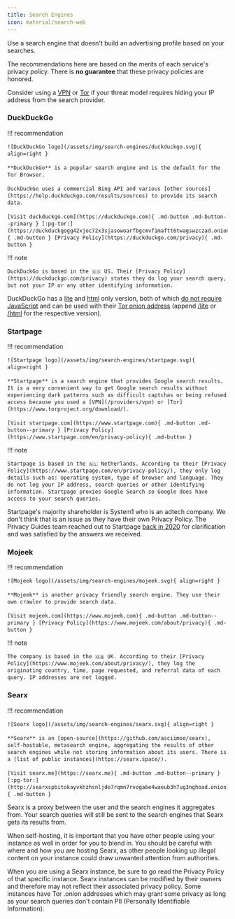 ```yaml
---
title: Search Engines
icon: material/search-web
---
```

Use a search engine that doesn't build an advertising profile based on your searches.

The recommendations here are based on the merits of each service's privacy policy. There is **no guarantee** that these privacy policies are honored.

Consider using a [VPN](/providers/vpn) or [Tor](https://www.torproject.org/) if your threat model requires hiding your IP address from the search provider.

### DuckDuckGo

!!! recommendation

    ![DuckDuckGo logo](/assets/img/search-engines/duckduckgo.svg){ align=right }

    **DuckDuckGo** is a popular search engine and is the default for the Tor Browser.

    DuckDuckGo uses a commercial Bing API and various [other sources](https://help.duckduckgo.com/results/sources) to provide its search data.

    [Visit duckduckgo.com](https://duckduckgo.com){ .md-button .md-button--primary } [:pg-tor:](https://duckduckgogg42xjoc72x3sjasowoarfbgcmvfimaftt6twagswzczad.onion){ .md-button } [Privacy Policy](https://duckduckgo.com/privacy){ .md-button }

!!! note

    DuckDuckGo is based in the 🇺🇸 US. Their [Privacy Policy](https://duckduckgo.com/privacy) states they do log your search query, but not your IP or any other identifying information.

DuckDuckGo has a [lite](https://duckduckgo.com/lite) and [html](https://duckduckgo.com/html) only version, both of which [do not require JavaScript](https://help.duckduckgo.com/features/non-javascript) and can be used with their [Tor onion address](https://duckduckgogg42xjoc72x3sjasowoarfbgcmvfimaftt6twagswzczad.onion) (append [/lite](https://duckduckgogg42xjoc72x3sjasowoarfbgcmvfimaftt6twagswzczad.onion/lite) or [/html](https://duckduckgogg42xjoc72x3sjasowoarfbgcmvfimaftt6twagswzczad.onion/html) for the respective version).

### Startpage

!!! recommendation

    ![Startpage logo](/assets/img/search-engines/startpage.svg){ align=right }

    **Startpage** is a search engine that provides Google search results. It is a very convenient way to get Google search results without experiencing dark patterns such as difficult captchas or being refused access because you used a [VPN](/providers/vpn) or [Tor](https://www.torproject.org/download/).

    [Visit startpage.com](https://www.startpage.com){ .md-button .md-button--primary } [Privacy Policy](https://www.startpage.com/en/privacy-policy){ .md-button }

!!! note

    Startpage is based in the 🇳🇱 Netherlands. According to their [Privacy Policy](https://www.startpage.com/en/privacy-policy/), they only log details such as: operating system, type of browser and language. They do not log your IP address, search queries or other identifying information. Startpage proxies Google Search so Google does have access to your search queries.

Startpage's majority shareholder is System1 who is an adtech company. We don't think that is an issue as they have their own Privacy Policy. The Privacy Guides team reached out to Startpage [back in 2020](https://web.archive.org/web/20210118031008/https://blog.privacytools.io/relisting-startpage/) for clarification and was satisfied by the answers we received.

### Mojeek

!!! recommendation

    ![Mojeek logo](/assets/img/search-engines/mojeek.svg){ align=right }

    **Mojeek** is another privacy friendly search engine. They use their own crawler to provide search data.

    [Visit mojeek.com](https://www.mojeek.com){ .md-button .md-button--primary } [Privacy Policy](https://www.mojeek.com/about/privacy){ .md-button }

!!! note

    The company is based in the 🇬🇧 UK. According to their [Privacy Policy](https://www.mojeek.com/about/privacy/), they log the originating country, time, page requested, and referral data of each query. IP addresses are not logged.

### Searx

!!! recommendation

    ![Searx logo](/assets/img/search-engines/searx.svg){ align=right }

    **Searx** is an [open-source](https://github.com/asciimoo/searx), self-hostable, metasearch engine, aggregating the results of other search engines while not storing information about its users. There is a [list of public instances](https://searx.space/).

    [Visit searx.me](https://searx.me){ .md-button .md-button--primary } [:pg-tor:](http://searxspbitokayvkhzhsnljde7rqmn7rvoga6e4waeub3h7ug3nghoad.onion){ .md-button }

Searx is a proxy between the user and the search engines it aggregates from. Your search queries will still be sent to the search engines that Searx gets its results from.

When self-hosting, it is important that you have other people using your instance as well in order for you to blend in. You should be careful with where and how you are hosting Searx, as other people looking up illegal content on your instance could draw unwanted attention from authorities.

When you are using a Searx instance, be sure to go read the Privacy Policy of that specific instance. Searx instances can be modified by their owners and therefore may not reflect their associated privacy policy. Some instances have Tor .onion addresses which may grant some privacy as long as your search queries don't contain PII (Personally Identifiable Information).
